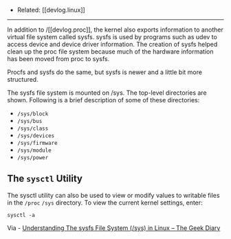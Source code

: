 
- Related: [[devlog.linux]]

---

In addition to /[[devlog.proc]], the kernel also exports information to another virtual file system called sysfs. sysfs is used by programs such as udev to access device and device driver information. The creation of sysfs helped clean up the proc file system because much of the hardware information has been moved from proc to sysfs.

Procfs and sysfs do the same, but sysfs is newer and a little bit more structured.

The sysfs file system is mounted on /sys. The top-level directories are shown. Following is a brief description of some of these directories:

- `/sys/block`
- `/sys/bus`
- `/sys/class`
- `/sys/devices`
- `/sys/firmware`
- `/sys/module`
- `/sys/power`

## The `sysctl` Utility

The sysctl utility can also be used to view or modify values to writable files in the `/proc` `/sys` directory. To view the current kernel settings, enter:

`sysctl -a`

Via - [Understanding The sysfs File System (/sys) in Linux – The Geek Diary](https://www.thegeekdiary.com/understanding-the-sysfs-file-system-in-linux/)
